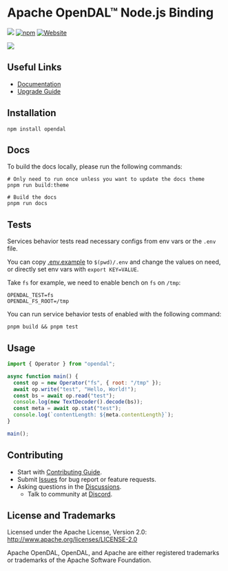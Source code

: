 # Apache OpenDAL™ Node.js Binding

![](https://img.shields.io/badge/status-released-blue)
[![npm](https://img.shields.io/npm/v/opendal.svg?logo=npm)](https://www.npmjs.com/package/opendal)
[![Website](https://img.shields.io/badge/opendal-OpenDAL_Website-red?logo=Apache&logoColor=red)](https://opendal.apache.org/docs/nodejs/)

![](https://github.com/apache/opendal/assets/5351546/87bbf6e5-f19e-449a-b368-3e283016c887)

## Useful Links

- [Documentation](https://opendal.apache.org/docs/js/)
- [Upgrade Guide](./upgrade.md)

## Installation

```shell
npm install opendal
```

## Docs

To build the docs locally, please run the following commands:

```shell
# Only need to run once unless you want to update the docs theme
pnpm run build:theme

# Build the docs
pnpm run docs
```

## Tests

Services behavior tests read necessary configs from env vars or the `.env` file.

You can copy [.env.example](/.env.example) to `$(pwd)/.env` and change the values on need, or directly set env vars with `export KEY=VALUE`.

Take `fs` for example, we need to enable bench on `fs` on `/tmp`:

```properties
OPENDAL_TEST=fs
OPENDAL_FS_ROOT=/tmp
```

You can run service behavior tests of enabled with the following command:

```shell
pnpm build && pnpm test
```

## Usage

```javascript
import { Operator } from "opendal";

async function main() {
  const op = new Operator("fs", { root: "/tmp" });
  await op.write("test", "Hello, World!");
  const bs = await op.read("test");
  console.log(new TextDecoder().decode(bs));
  const meta = await op.stat("test");
  console.log(`contentLength: ${meta.contentLength}`);
}

main();
```

## Contributing

- Start with [Contributing Guide](CONTRIBUTING.md).
- Submit [Issues](https://github.com/apache/opendal/issues/new) for bug report or feature requests.
- Asking questions in the [Discussions](https://github.com/apache/opendal/discussions/new?category=q-a).
  - Talk to community at [Discord](https://opendal.apache.org/discord).

## License and Trademarks

Licensed under the Apache License, Version 2.0: http://www.apache.org/licenses/LICENSE-2.0

Apache OpenDAL, OpenDAL, and Apache are either registered trademarks or trademarks of the Apache Software Foundation.
